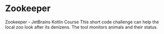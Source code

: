 # Zookeeper
Zookeeper - JetBrains Kotlin Course
This short code challenge can help the local zoo look after its denizens. The tool monitors animals and their status.
